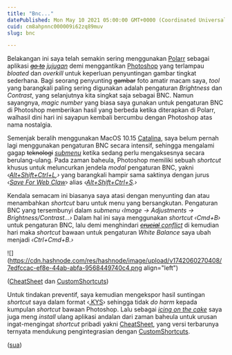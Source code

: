 ```yaml
---
title: "Bnc..."
datePublished: Mon May 10 2021 05:00:00 GMT+0000 (Coordinated Universal Time)
cuid: cm8ahpnnc000009i62zq89muv
slug: bnc

---
```


Belakangan ini saya telah semakin sering menggunakan [Polarr](https://en.wikipedia.org/wiki/Polarr) sebagai aplikasi [*<s>go to</s>*](https://en.wiktionary.org/wiki/go-to#Adjective) [*jujugan*](https://jv.wiktionary.org/wiki/jujugan) demi menggantikan [Photoshop](https://en.wikipedia.org/wiki/Adobe_Photoshop) yang terlampau *bloated* dan *overkill* untuk keperluan penyuntingan gambar tingkat sederhana. Bagi seorang penyunting <s>gambar</s> foto amatir macam saya, *tool* yang barangkali paling sering digunakan adalah pengaturan *Brightness* dan *Contrast*, yang selanjutnya kita singkat saja sebagai BNC. Namun sayangnya, *magic number* yang biasa saya gunakan untuk pengaturan BNC di Photoshop memberikan hasil yang berbeda ketika diterapkan di Polarr, walhasil dini hari ini sayapun kembali bercumbu dengan Photoshop atas nama nostalgia.

Semenjak beralih menggunakan MacOS 10.15 [Catalina](https://en.wikipedia.org/wiki/MacOS_Catalina), saya belum pernah lagi menggunakan pengaturan BNC secara intensif, sehingga mengalami gagap <s>teknologi</s> [*submenu*](https://en.wiktionary.org/wiki/submenu) ketika sedang perlu mengaksesnya secara berulang-ulang. Pada zaman baheula, Photoshop memiliki sebuah *shortcut* khusus untuk meluncurkan jendela *modal* pengaturan BNC, yakni *‹*[*Alt+Shift+Ctrl+L*](https://photoshop.fandom.com/wiki/Brightness/Contrast)*,›* yang barangkali hampir sama saktinya dengan jurus *‹*[*Save For Web Claw*](https://www.nicolaginzler.com/tag/save-for-web/)*›* alias *‹*[*Alt+Shift+Ctrl+S*](https://dribbble.com/shots/1766659-The-Save-for-Web-Claw)*.›*

Kendala semacam ini biasanya saya atasi dengan menyunting dan atau menambahkan *shortcut* baru untuk menu yang bersangkutan. Pengaturan BNC yang tersembunyi dalam *submenu* *‹Image → Adjustments → Brightness/Contrast...›* Dalam hal ini saya menggunakan *shortcut* *‹Cmd+B›* untuk pengaturan BNC, lalu demi menghindari [*<s>crucial</s>* *conflict*](https://www.youtube.com/watch?v=lATf5CgR3eo) di kemudian hari maka *shortcut* bawaan untuk pengaturan *White Balance* saya ubah menjadi *‹Ctrl+Cmd+B.›*

![](https://cdn.hashnode.com/res/hashnode/image/upload/v1742060270408/7edfccac-ef8e-44ab-abfa-9568449740c4.png align="left")

([CheatSheet](https://www.mediaatelier.com/CheatSheet/) dan [CustomShortcuts](https://www.houdah.com/customShortcuts))

Untuk tindakan preventif, saya kemudian mengekspor hasil suntingan *shortcut* saya dalam format ‹[.KYS](https://www.lifewire.com/what-is-a-kys-file-2621850)› sehingga tidak *do harm* kepada kumpulan *shortcut* bawaan Photoshop. Lalu sebagai [*icing on the cake*](https://en.wiktionary.org/wiki/icing_on_the_cake) saya juga meng *install* ulang aplikasi andalan dari zaman baheula untuk urusan ingat-mengingat *shortcut* pribadi yakni [CheatSheet](https://www.mediaatelier.com/CheatSheet/), yang versi terbarunya ternyata mendukung pengintegrasian dengan [CustomShortcuts](https://www.houdah.com/customShortcuts).

([sua](https://sua.ist))